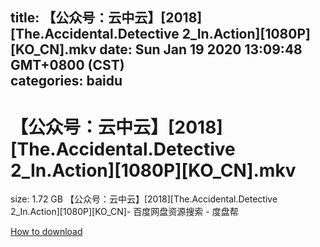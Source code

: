 
title: 【公众号：云中云】[2018][The.Accidental.Detective 2_In.Action][1080P][KO_CN].mkv
date: Sun Jan 19 2020 13:09:48 GMT+0800 (CST)    
categories: baidu
---

# 【公众号：云中云】[2018][The.Accidental.Detective 2_In.Action][1080P][KO_CN].mkv
size: 1.72 GB
 【公众号：云中云】[2018][The.Accidental.Detective 2_In.Action][1080P][KO_CN]- 百度网盘资源搜索 - 度盘帮
 

[How to download](https://bpcam.bemobtrk.com/go/2ceec3aa-1ca2-46d6-b9ff-aaa5c184517c?jno=864)